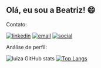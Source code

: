 <!--
**beamclive/beamclive** is a ✨ _special_ ✨ repository because its `README.md` (this file) appears on your GitHub profile.

Here are some ideas to get you started:

- 🔭 I’m currently working on ...
- 🌱 I’m currently learning ...
- 👯 I’m looking to collaborate on ...
- 🤔 I’m looking for help with ...
- 💬 Ask me about ...
- 📫 How to reach me: ...
- 😄 Pronouns: ...
- ⚡ Fun fact: ...
-->

## Olá, eu sou a Beatriz! 😄

Contato: 

[![linkedin](https://img.shields.io/badge/LinkedIn-0077B5?style=for-the-badge&logo=linkedin&logoColor=white)](https://www.linkedin.com/in/https://www.linkedin.com/in/bmachado-oliveira/)
[![email](https://img.shields.io/badge/Gmail-D14836?style=for-the-badge&logo=gmail&logoColor=white)](mailto:contato.beatrizm.oli0102@gmail.com)
[![social](https://img.shields.io/badge/Instagram-E4405F?style=for-the-badge&logo=instagram&logoColor=white)](https://instagram.com/beamclive)

Análise de perfil: 

![luiza GitHub stats](https://github-readme-stats.vercel.app/api?username=beamclive&show_icons=true&theme=cobalt)
[![Top Langs](https://github-readme-stats.vercel.app/api/top-langs/?username=beamclive&layout=compact)](https://github.com/beamclive/github-readme-stats)


